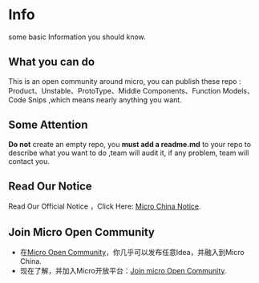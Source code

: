 # Info
some basic Information you should know.

## What you can do 

This is an open community around micro, you can publish these repo : Product、Unstable、ProtoType、Middle Components、Function Models、Code Snips ,which means nearly anything you want.

## Some Attention

**Do not** create an empty repo, you **must add a readme.md** to your repo to describe what you want to do ,team will audit it, if any problem, team will contact you.

## Read Our Notice

Read Our Official Notice ，Click Here: [Micro China Notice](https://github.com/micro-in-cn/Notice).

## Join Micro Open Community

+ 在[Micro Open Community](https://github.com/micro-community)，你几乎可以发布任意Idea，并融入到Micro China.
+ 现在了解，并加入Micro开放平台：[Join micro Open Community](https://github.com/micro-community/how-to-join).
